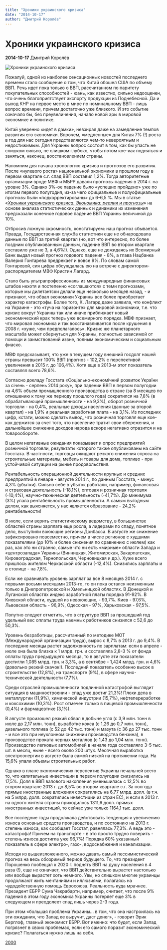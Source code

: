 ```yaml
---
title: "Хроники украинского кризиса"
date: "2014-10-17"
author: "Дмитрий Королёв"
---
```


# Хроники украинского кризиса

**2014-10-17** Дмитрий Королёв

![Хроники украинского кризиса](https://encrypted-tbn0.gstatic.com/images?q=tbn:ANd9GcQYfWrYeYKOhe-dLtwYUHXToz9PpApTjYfTilvZWI8GSSUynjUm-Q)

Пожалуй, одной из наиболее сенсационных новостей последнего времени стало сообщение о том, что Китай обошел США по объему ВВП. Речь идет пока только о ВВП, рассчитанном по паритету покупательных способностей - юань, как известно, сильно недооценен, что очень благоприятствует экспорту продукции из Поднебесной. Да и выход КНР на первое место в мире по номинальному ВВП - лишь вопрос времени, причем достаточно уже близкого. И это событие означало бы, без преувеличения, начало новой эры в мировой экономике и политике.

Китай уверенно «идет в дамки», невзирая даже на замедление темпов развития его экономики. Впрочем, «медленные» для Китая 7% (!) роста в год для нас сегодня представляются чем-то невероятным и недостижимым. Для Украины вопрос состоит в том, как бы упасть не слишком сильно, не слишком глубоко, чтобы потом кое-как подняться и заняться, наконец, восстановлением страны.

Напомним для начала хронологию кризиса и прогнозов его развития. После «нулевого роста» национальной экономики в прошлом году в первом квартале с.г. спад ВВП составил 1,2%. Тогда авторитетные организации вроде МВФ и МБРР давали прогнозы падения в 2014 г. на уровне 3%. Однако 3%-ое падение было «успешно пройдено» уже по итогам первого полугодия, из-за чего официальные и полуофициальные прогнозы были «подкорректированы» до 6-6,5 %. Мы в статье «*[Хроники украинского кризиса. Экономика: реалии и прогнозы](http://www.2000.ua/v-nomere/forum/puls/hroniki-ukrainskogo-krizisa_-ekonomika-prognozy-i-realii.htm)*» на основе анализа статистических данных и динамики их изменения предсказали конечное годовое падение ВВП Украины величиной до 10%.

Отбросив ложную скромность, констатируем: наш прогноз сбывается. Правда, Государственная служба статистики еще не обнародовала данные по ВВП за третий квартал (но, вот что интересно, по более поздним опубликованным данным, падение ВВП во втором квартале составило уже не 3, а 4,6%!). Однако, еще не дожидаясь их Всемирный Банк выдал новый прогноз годового падения - 8%, а глава Нацбанка Валерия Гонтарева предрекает и вовсе 9%. По словам самой Гонтаревой, сия цифра обсуждалась ею на встрече с директором-распорядителем МВФ Кристин Лагард.

Стало быть ультрапрофессионалы из международных финансовых штабов нехотя и постепенно «соглашаются» с теми прогнозами, которые мы дилетантски делали еще несколько месяцев назад, - и признают, что обвал экономики Украины все более приобретает характер катастрофы. Более того, К. Лагард даже заявила, что конфликт на Украине - это «туча на горизонте» для мировой экономики, т.е. что кризис вокруг Украины так или иначе приближает новый экономический крах теперь уже всемирного порядка. МВФ признает, что мировая экономика и так восстанавливается после крушения в 2008 г. «хуже, чем предполагалось». Кризис же планетарного масштаба может обернуться для Украины, полностью зависимой от помощи и заимствований извне, полным экономическим и социальным фиаско.

МВФ предсказывает, что уже в текущем году внешний госдолг нашей страны превысит 100% ВВП (прогноз - 102,2% с перспективой увеличения в 2015 г. до 106,4%). Хотя еще в 2013-м этот показатель составлял всего 78,6%.

Согласно докладу Госстата «Соціально-економічний розвиток України за січень - серпень 2014 року», при падении ВВП в первом полугодии на 4,6% объем промышленного производства в стране (за 8 месяцев по отношению к тому же периоду прошлого года) сократился на 7,8% (в обрабатывающей промышленности - на 9,3%), оборот розничной торговли - на 0,4%, реальные доходы населения (данные за второй квартал) - на 1,9% и реальная заработная плата - на 3,1%. Из последних цифр, кстати, можно сделать вывод, что розничная торговля еще кое-как держится за счет того, что население тратит свои сбережения, и дальнейшее снижение доходов народа вскоре негативно отразится и на товарообороте.

В целом негативные ожидания показывает и опрос предприятий розничной торговли, результаты которого также опубликованы на сайте Госстата. В частности, торговцы ожидают резкого снижения спроса на строительные материалы, мебель и товары для дома, топливо - при устойчивой ситуации на рынке продовольствия.

Рентабельность операционной деятельности крупных и средних предприятий в январе - августе 2014 г., по данным Госстата, - минус 4,3% (убытки). Сильно себе в убыток работали, например, финансовая и страховая деятельность (-18,1%), оптовая и розничная торговля (-10,4%), научно-техническая деятельность (-41,7%). До минимума (3%) упала рентабельность промышленности. А самым выгодным делом, как выясняется, у нас является образование - 24,2% рентабельности!

В июле, если верить статистическому ведомству, в большинстве областей страны зарплата еще росла, а лидерами по спаду, понятное дело, выступили воюющие регионы Донбасса. В августе же снижение зафиксировано повсеместно, причем в числе регионов с худшими показателями (до 10% и более снижения по сравнению с июлем) как раз, как это ни странно, самые что ни есть «мирные» области Запада и «центрозапада» Украины (Винницкая, Житомирская, Закарпатская, Кировоградская, Тернопольская, Черновицкая и др.). Хуже всего пришлось жителям Черкасской области (-12,4%). Снизились зарплаты и в столице - на 7,8%.

Если же сравнивать уровень зарплат за все 8 месяцев 2014 г. с первыми восьми месяцами 2013-го, то он пока остался неизменным только в Днепропетровской и Хмельницкой областях. В Донецкой и Луганской областях индекс заработной платы порядка 91-92%. В Киевской области, худшей из невоюющих, - 93,7%. Киев - 97,6%, Львовская область - 96,9%, Одесская - 97%, Харьковская - 97,5%.

Попутно следует отметить, что в структуре ВВП за прошедший год удельный вес оплаты труда наемных работников снизился с 52,6 до 50,3%.

Уровень безработицы, рассчитанный по методике МОТ (Международной организации труда), вырос с 8,7% в 2013 г. до 9,4%. В последние месяцы растет задолженность по зарплатам: если в апреле - июле она была близка к 1 млрд. грн. и составляла 2,8-3 % от фонда оплаты труда предыдущего месяца, то в августе эти показатели достигли 1,085 млрд. грн. и 3,3%, а в сентябре - 1,424 млрд. грн. и 4,6% (довольно резкий скачок!). Последний показатель особенно высок в строительстве (12,8%), на транспорте (9%), в сфере научно-технической деятельности (7,7%).

Среди отраслей промышленности подлинной катастрофой выглядит ситуация в машиностроении - спад уже достиг 21,3%! Плохи дела в металлургии (11,9%), химической индустрии (15,7%), нефтепереработке и коксохимии (10,3%). Рост отмечен только в пищевой промышленности (0,4%) и фармацевтике (3,1%).

В августе произошел резкий обвал в добыче угля (с 3,9 млн. тонн в июле до 2,17 млн. тонн), выработке кокса (с 1,26 до 0,7 млн. тонн), дизельного топлива (с 52 до 42 тыс. тонн) и мазута (с 36 до 27 тыс. тонн - и все это при неуклонном снижении производства бензина), в производстве проката черных металлов (с 1,43 до 1,04 млн. тонн). Производство легковых автомобилей в начале года составляло 3-5 тыс. шт. в месяц, ныне - всего около 200 штук. Месячная выработка электроэнергии в августе была самой низкой на протяжении года. На 15,6% упали объемы строительных работ.

Однако в плане экономических перспектив Украины печальней всего то, что капитальные инвестиции в первом полугодии снизились на 17,5%. Доля в ВВП валового накопления уменьшилась с 12,5% во втором квартале 2013 г. до 8,5% во втором квартале с.г. За полгода прямые иностранные вложения сократились на 6,77 млрд. долл. (в т.ч. на 5 млрд. долл. сократились инвестиции из стран ЕС), и если в 2013 г. на одного жителя страны приходилось 1311,6 долл. прямых иностранных инвестиций, то сейчас уже только 1164,1 тыс. долл.

Все последние годы продолжала действовать тенденция к увеличению износа основных средств производства, и по состоянию на 2013 г. степень износа, как сообщает Госстат, равнялась 77,3%. А ведь это - катастрофа! Причем на транспорте - в это просто трудно поверить - степень износа достигла уже 96,7%! Порядка 60% указанный показатель в сфере электро-, газо-, водоснабжения и канализации.

Исходя из вышеизложенного, можно давать самый пессимистический прогноз на весь обозримый период будущего. То, что президент Порошенко пообещал к 2020 г. поднять ВВП на душу населения в 4 раза (!), еще не означает, что ВВП действительно вырастет настолько или вообще вырастет хоть немного. Увы, но слишком многие украинцы продолжают жить мечтаниями и иллюзиями, полагаясь на чудодейственную помощь Евросоюза. Реальность куда мрачнее. Президент ЕБРР Сума Чакрабарти, например, считает, что после 9% падения в этом году экономика Украины потеряет еще 3% в следующем и преодолеет спад лишь через 2-3 года.

При этом «большая проблема Украины... в том, что она настроилась на эти ожидания, что Запад ее выручит, даст денег», - говорит Эрик Берглоф, главный экономист ЕБРР. Вот именно: что будет, если Запад погрязнет в своих проблемах, если его самого поразит экономический кризис? Полагаться нужно лишь на себя.

[2000](http://www.2000.ua/blogi/avtorskie-kolonki_blogi/hroniki-ukrainskogo-krizisa_-obval-po-oseni-schitayut.htm)